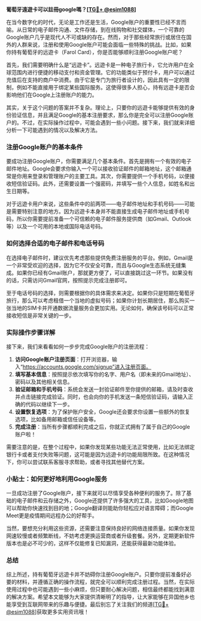 **葡萄牙遠遊卡可以註冊google嗎？[[TG💪+ @esim1088](https://t.me/s/esim1088)]**

在当今数字化的时代，无论是工作还是生活，Google账户的重要性已经不言而喻。从日常的电子邮件沟通、文件存储，到在线购物和社交媒体，一个可靠的Google账户几乎是现代人不可或缺的存在。然而，对于那些经常旅行或居住在国外的人群来说，注册和使用Google账户可能会面临一些特殊的挑战。比如，如果你持有葡萄牙的远遊卡（Farol Card），你是否能够顺利注册Google账户呢？

首先，我们需要明确什么是“远遊卡”。远遊卡是一种电子旅行卡，它允许用户在全球范围内进行便捷的移动支付和资金管理。它的功能类似于预付卡，用户可以通过充值后在支持的商户中消费。由于它是专门为旅行者设计的，因此具有一定的限制，例如不能直接用于绑定某些国际服务。这使得很多人担心，持有远遊卡是否会影响他们在Google上注册账户的能力。

其实，关于这个问题的答案并不复杂。理论上，只要你的远遊卡能够提供有效的身份验证信息，并且满足Google的基本注册要求，那么你是完全可以注册Google账户的。不过，在实际操作过程中，可能会遇到一些小问题。接下来，我们就来详细分析一下可能遇到的情况以及解决方法。

### 注册Google账户的基本条件

要成功注册Google账户，你需要满足几个基本条件。首先是拥有一个有效的电子邮件地址。Google会要求你输入一个可以接收验证邮件的邮箱地址，这个邮箱通常是你用来登录和管理账户的主要工具。其次，你需要提供一个手机号码，以便接收短信验证码。此外，还需要设置一个强密码，并填写一些个人信息，如姓名和出生日期等。

对于远遊卡用户来说，这些条件中的前两项——电子邮件地址和手机号码——可能是需要特别注意的地方。因为远遊卡本身并不能直接生成电子邮件地址或手机号码，所以你需要提前准备一个可信赖的电子邮件服务提供商（如Gmail、Outlook等）以及一个可用的本地或国际电话号码。

### 如何选择合适的电子邮件和电话号码

在选择电子邮件时，建议优先考虑那些提供免费注册服务的平台。例如，Gmail是一个非常受欢迎的选择，因为它不仅安全可靠，而且与Google生态系统无缝集成。如果你已经有Gmail账户，那就更方便了，可以直接跳过这一环节。如果没有的话，只需访问Gmail官网，按照提示完成注册即可。

至于电话号码的选择，则需要根据你的具体需求来决定。如果你只是短期在葡萄牙旅行，那么可以考虑租借一个当地的虚拟号码；如果你计划长期居住，那么购买一张当地的SIM卡并开通数据流量服务会更加实用。无论如何，确保该号码可以正常接收短信是非常关键的一步。

### 实际操作步骤详解

接下来，我们来看看如何一步步完成Google账户的注册流程：

1. **访问Google账户注册页面**：打开浏览器，输入“https://accounts.google.com/signup”进入注册页面。
2. **填写基本信息**：按照提示依次填写你的名字、用户名（即未来的Gmail地址）、密码以及其他相关信息。
3. **验证邮箱和手机号码**：系统会发送一封验证邮件至你提供的邮箱，请及时查收并点击链接完成验证。同时，也会向你的手机发送一条短信验证码，请输入正确的代码以继续下一步。
4. **设置恢复选项**：为了保护账户安全，Google还会要求你设置一些额外的恢复选项，比如备用邮箱或信任设备等。
5. **完成注册**：当所有步骤都顺利完成之后，你就正式拥有了属于自己的Google账户啦！

需要注意的是，在整个过程中，如果你发现某些功能无法正常使用，比如无法绑定银行卡或者支付失败等问题，这可能是因为远遊卡的功能局限所致。在这种情况下，你可以尝试联系客服寻求帮助，或者寻找其他替代方案。

### 小贴士：如何更好地利用Google服务

一旦成功注册了Google账户，接下来就可以尽情享受各种便利的服务了。除了基础的电子邮件和云存储之外，Google还提供了许多强大的工具，比如Google地图可以帮助你快速找到目的地；Google翻译则能助你轻松应对语言障碍；而Google Meet更是疫情期间远程办公的好帮手。

当然，要想充分利用这些资源，还需要注意保持良好的网络连接质量。如果你发现网速较慢或者频繁断线，不妨考虑更换运营商或者升级套餐。另外，定期更新软件版本也是必不可少的，这样不仅能修复已知漏洞，还能获得最新功能体验。

### 总结

综上所述，持有葡萄牙远遊卡并不妨碍你注册Google账户。只要你提前准备好必要的材料，并遵循正确的操作流程，就完全可以顺利完成注册过程。当然，在实际使用过程中也可能遇到一些小麻烦，但只要耐心解决问题，相信最终都能找到满意的解决方案。希望本文能够为大家提供清晰明了的指导，让大家能够在异国他乡也能享受到互联网带来的乐趣与便捷。最后别忘了关注我们的频道[[TG💪+ @esim1088](https://t.me/s/esim1088)]获取更多实用资讯哦！